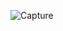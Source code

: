 ![Capture](https://github.com/dheerajtuteja/PowerBIUserGroupDK/assets/44654396/c84063af-62dc-4b84-860b-62489a5b5592)
